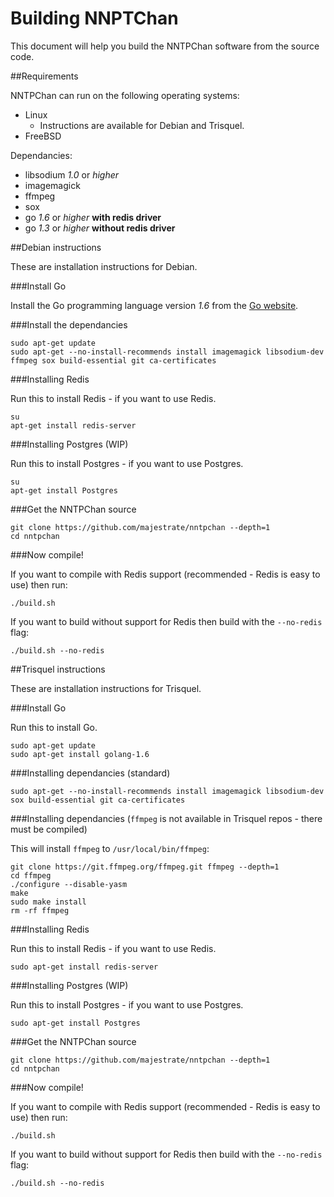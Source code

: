 Building NNPTChan
=================

This document will help you build the NNTPChan software from the source code.

##Requirements

NNTPChan can run on the following operating systems:

* Linux
    * Instructions are available for Debian and Trisquel.
* FreeBSD

Dependancies:

* libsodium _1.0_ or _higher_
* imagemagick
* ffmpeg
* sox
* go _1.6_ or _higher_ **with redis driver**
* go _1.3_ or _higher_ **without redis driver**

##Debian instructions

These are installation instructions for Debian.

###Install Go

Install the Go programming language version _1.6_ from the [Go website](https://golang.org/dl/).

###Install the dependancies

    sudo apt-get update
    sudo apt-get --no-install-recommends install imagemagick libsodium-dev ffmpeg sox build-essential git ca-certificates

###Installing Redis

Run this to install Redis - if you want to use Redis.

    su
    apt-get install redis-server

###Installing Postgres (WIP)

Run this to install Postgres - if you want to use Postgres.

    su
    apt-get install Postgres

###Get the NNTPChan source

    git clone https://github.com/majestrate/nntpchan --depth=1
    cd nntpchan

###Now compile!

If you want to compile with Redis support (recommended - Redis is easy to use) then run:

    ./build.sh

If you want to build without support for Redis then build with the `--no-redis` flag:

    ./build.sh --no-redis

##Trisquel instructions

These are installation instructions for Trisquel.

###Install Go

Run this to install Go.

    sudo apt-get update
    sudo apt-get install golang-1.6

###Installing dependancies (standard)

    sudo apt-get --no-install-recommends install imagemagick libsodium-dev sox build-essential git ca-certificates

###Installing dependancies (`ffmpeg` is not available in Trisquel repos - there must be compiled)

This will install `ffmpeg` to `/usr/local/bin/ffmpeg`:

    git clone https://git.ffmpeg.org/ffmpeg.git ffmpeg --depth=1
    cd ffmpeg
    ./configure --disable-yasm
    make
    sudo make install
    rm -rf ffmpeg

###Installing Redis

Run this to install Redis - if you want to use Redis.

    sudo apt-get install redis-server

###Installing Postgres (WIP)

Run this to install Postgres - if you want to use Postgres.

    sudo apt-get install Postgres

###Get the NNTPChan source

    git clone https://github.com/majestrate/nntpchan --depth=1
    cd nntpchan

###Now compile!

If you want to compile with Redis support (recommended - Redis is easy to use) then run:

    ./build.sh

If you want to build without support for Redis then build with the `--no-redis` flag:

    ./build.sh --no-redis
